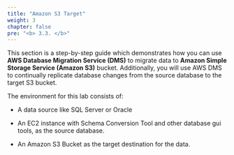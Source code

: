 ```yaml
---
title: "Amazon S3 Target"
weight: 3
chapter: false
pre: "<b> 3.3. </b>"
---
```


This section is a step-by-step guide which demonstrates how you can use **AWS Database Migration Service (DMS)** to migrate data to **Amazon Simple Storage Service (Amazon S3)** bucket. Additionally, you will use AWS DMS to continually replicate database changes from the source database to the target S3 bucket.

The environment for this lab consists of:

- A data source like SQL Server or Oracle

- An EC2 instance with Schema Conversion Tool and other database gui tools, as the source database.

- An Amazon S3 Bucket as the target destination for the data.